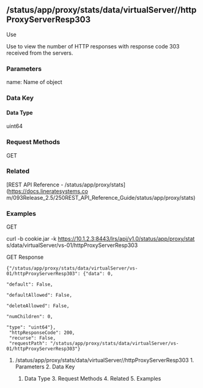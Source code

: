 ## /status/app/proxy/stats/data/virtualServer/<name>/httpProxyServerResp303

Use

Use to view the number of HTTP responses with response code 303 received from
the servers.

### Parameters

name: Name of object

### Data Key

#### Data Type

uint64

### Request Methods

GET

### Related

[REST API Reference - /status/app/proxy/stats](https://docs.lineratesystems.co
m/093Release_2.5/250REST_API_Reference_Guide/status/app/proxy/stats)

### Examples

GET

curl -b cookie.jar -k https://10.1.2.3:8443/lrs/api/v1.0/status/app/proxy/stat
s/data/virtualServer/vs-01/httpProxyServerResp303

GET Response

    
    {"/status/app/proxy/stats/data/virtualServer/vs-01/httpProxyServerResp303": {"data": 0,
                                                                               "default": False,
                                                                               "defaultAllowed": False,
                                                                               "deleteAllowed": False,
                                                                               "numChildren": 0,
                                                                               "type": "uint64"},
     "httpResponseCode": 200,
     "recurse": False,
     "requestPath": "/status/app/proxy/stats/data/virtualServer/vs-01/httpProxyServerResp303"}
    

  1. /status/app/proxy/stats/data/virtualServer/<name>/httpProxyServerResp303
    1. Parameters
    2. Data Key
      1. Data Type
    3. Request Methods
    4. Related
    5. Examples

